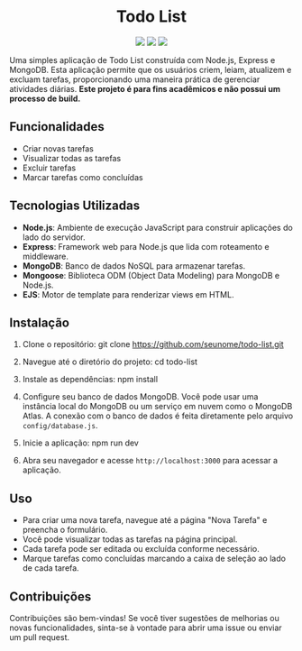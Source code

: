 <h1 align="center">Todo List</h1>

<p align='center'> 
    <img src="https://img.shields.io/badge/Node-4d524e?style=for-the-badge&logo=node.js"/>
    <img src="https://img.shields.io/badge/mongo-4d524e?style=for-the-badge&logo=mongodb"/>  
    <img src="https://img.shields.io/badge/express-4d524e?style=for-the-badge&logo=express"/>
</p>


Uma simples aplicação de Todo List construída com Node.js, Express e MongoDB. Esta aplicação permite que os usuários criem, leiam, atualizem e excluam tarefas, proporcionando uma maneira prática de gerenciar atividades diárias. **Este projeto é para fins acadêmicos e não possui um processo de build.**

## Funcionalidades

- Criar novas tarefas
- Visualizar todas as tarefas
- Excluir tarefas
- Marcar tarefas como concluídas

## Tecnologias Utilizadas

- **Node.js**: Ambiente de execução JavaScript para construir aplicações do lado do servidor.
- **Express**: Framework web para Node.js que lida com roteamento e middleware.
- **MongoDB**: Banco de dados NoSQL para armazenar tarefas.
- **Mongoose**: Biblioteca ODM (Object Data Modeling) para MongoDB e Node.js.
- **EJS**: Motor de template para renderizar views em HTML.

## Instalação

1. Clone o repositório:
   git clone https://github.com/seunome/todo-list.git

2. Navegue até o diretório do projeto:
   cd todo-list

3. Instale as dependências:
   npm install

4. Configure seu banco de dados MongoDB. Você pode usar uma instância local do MongoDB ou um serviço em nuvem como o MongoDB Atlas. A conexão com o banco de dados é feita diretamente pelo arquivo `config/database.js`.

5. Inicie a aplicação:
   npm run dev

6. Abra seu navegador e acesse `http://localhost:3000` para acessar a aplicação.

## Uso

- Para criar uma nova tarefa, navegue até a página "Nova Tarefa" e preencha o formulário.
- Você pode visualizar todas as tarefas na página principal.
- Cada tarefa pode ser editada ou excluída conforme necessário.
- Marque tarefas como concluídas marcando a caixa de seleção ao lado de cada tarefa.

## Contribuições

Contribuições são bem-vindas! Se você tiver sugestões de melhorias ou novas funcionalidades, sinta-se à vontade para abrir uma issue ou enviar um pull request.